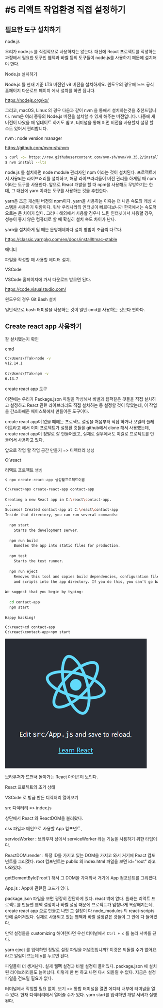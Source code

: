 # #5 리액트 작업환경 직접 설정하기



## 필요한 도구 설치하기

node.js

우리가 node.js 를 직접적으로 사용하지는 않는다. 대신에 React 프로젝트를 작성하는 과정에서 필요한 도구인 웹팩과 바벨 등의 도구들이 node.js를 사용하기 때문에 설치해야 한다.



Node.js 설치하기

Node.js 를 현재 기준 LTS 버전인 v8 버전을 설치하세요. 윈도우의 경우에 노드 공식 홈페이지 다운로드 페이지 에서 설치를 하면 됩니다.



https://nodejs.org/ko/



그리고, macOS, Linux 의 경우 다음과 같이 nvm 을 통해서 설치하는것을 추천드립니다. nvm은 여러 종류의 Node.js 버전을 설치할 수 있게 해주는 버전입니다. 나중에 새 버전이 나왔을 때 업데이트 하기도 쉽고, 터미널을 통해 어떤 버전을 사용할지 설정 할 수도 있어서 편리합니다.



nvm : node version manager

https://github.com/nvm-sh/nvm



```bash
$ curl -o- https://raw.githubusercontent.com/nvm-sh/nvm/v0.35.2/install.sh | bash
$ nvm install --lts
```



node.js 를 설치하면 node module 관리자인 npm 이라는 것이 설치된다. 프로젝트에서 사용되는 라이브러리를 설치하고, 해당 라이브러리들이 버전 관리를 하게될 때 npm 이라는 도구를 사용한다. 앞으로 React 개발을 할 때 npm을 사용해도 무방하기는 한데, 그 대신에 yarn 이라는 도구를 사용하는 것을 추천한다.

yarn은 조금 개선된 버전의 npm이다. yarn을 사용하는 이유는 더 나은 속도와 캐싱 시스템을 사용하기 위함이다. 워낙 우리나라의 인터넷이 빠르다보니까 한국에서는 속도적으로는 큰 차이가 없다. 그러나 해외에서 사용할 경우나 느린 인터넷에서 사용할 경우, 성능이 좋지 않은 컴퓨터로 할 때 확실히 설치 속도 차이가 난다.

yarn을 설치하게 될 때는 운영체제마다 설치 방법이 조금씩 다르다. 

https://classic.yarnpkg.com/en/docs/install#mac-stable





에디터

파일을 작성할 때 사용할 에디터 설치.

VSCode

VSCode 홈페이지에 가서 다운로드 받으면 된다.

https://code.visualstudio.com/



윈도우의 경우 Git Bash 설치

일반적으로 bash 터미널을 사용하는 것이 일반 cmd를 사용하는 것보다 편하다.



## Create react app 사용하기



잘 설치됐는지 확인



cmd

```bash
C:\Users\TTak>node -v
v12.14.1

C:\Users\TTak>npm -v
6.13.7
```



create react app 도구

이전에는 우리가 Package.json 파일을 작성해서 바벨과 웹팩같은 것들을 직접 설치하고 설정하고 React 관련 라이브러리도 직접 설치하는 등 설정할 것이 많았는데, 이 작업을 간소화해준 페이스북에서 만들어준 도구이다.

create react app이 없을 때에는 프로젝트 설정을 처음부터 직접 하거나 보일러 플레이트라고 해서 이미 프로젝트가 설정된 것들을 github에서 clone 해서 사용했는데, create react app이 정말로 잘 만들어졌고, 실제로 실무에서도 이걸로 프로젝트를 만들어서 사용하고 있다.



앞으로 작업 할 작업 공간 만들기 => 디렉터리 생성

C:\react



리액트 프로젝트 생성

```bash
$ npx create-react-app 생성할프로젝트이름
```



```bash
C:\react>npx create-react-app contact-app

Creating a new React app in C:\react\contact-app.
...
Success! Created contact-app at C:\react\contact-app
Inside that directory, you can run several commands:

  npm start
    Starts the development server.

  npm run build
    Bundles the app into static files for production.

  npm test
    Starts the test runner.

  npm run eject
    Removes this tool and copies build dependencies, configuration files
    and scripts into the app directory. If you do this, you can’t go back!

We suggest that you begin by typing:

  cd contact-app
  npm start

Happy hacking!
```



```bash
C:\react>cd contact-app
C:\react\contact-app>npm start
```



![image-20200220000837680](images/image-20200220000837680.png)



브라우저가 뜨면서 돌아가는 React 아이콘이 보인다.

React 프로젝트의 초기 상태

VSCode 로 방금 만든 디렉터리 열어보기



src 디렉터리 => index.js

상단에서 React 와 ReactDOM을 불러왔다.

css 파일과 메인으로 사용할 App 컴포넌트, 

serviceWorker : 브라우저 상에서 serviceWorker 라는 기능을 사용하기 위한 타입이다.

ReactDOM.render : 특정 ID를 가지고 있는 DOM을 가지고 와서 거기에 React 컴포넌트를 그리겠다. root 컴포넌트는 public 의 index.html 파일을 보면 id="root" 라고 나와있다.

getElementById('root') 해서 그 DOM을 가져와서 거기에 App 컴포넌트를 그리겠다.

App.js : App에 관련된 코드가 있다.

package.json 파일을 보면 굉장히 간단하게 있다. react 밖에 없다. 원래는 리액트 프로젝트를 만들면 웹팩 설정이나 바벨 설정 때문에 프로젝트가 엄청나게 복잡해지는데, create react app 으로 만들고 나면 그 설정이 다 node_modules 의 react-scripts 안에 숨어져있다. 실제로 사용되고 있는 웹팩과 바벨 설정같은 것들이 그 안에 다 들어있다.



만약 설정들을 customizing 해야한다면 우선 터미널에서 `Ctrl + c` 를 눌러 서버를 끈다.

yarn eject 를 입력하면 정말로 설정 파일을 꺼낼것입니까? 이것은 되돌릴 수가 없어요. 라고 알림이 뜨는데 y를 누르면 된다.

파일들이 더 생겨난다. 실제 웹팩 설정과 바벨 설정이 들어있다. package.json 에 설치된 라이브러리들도 늘어났다. 이렇게 한 번 하고 나면 다시 되돌릴 수 없다. 지금은 설정 파일을 건드릴 필요가 없다.



터미널에서 작업할 필요 없이, 보기 => 통합 터미널을 열면 에디터 내부에 터미널을 열 수 있다. 현재 디렉터리에서 열어줄 수가 있다. yarn start를 입력하면 개발 서버가 실행된다.

